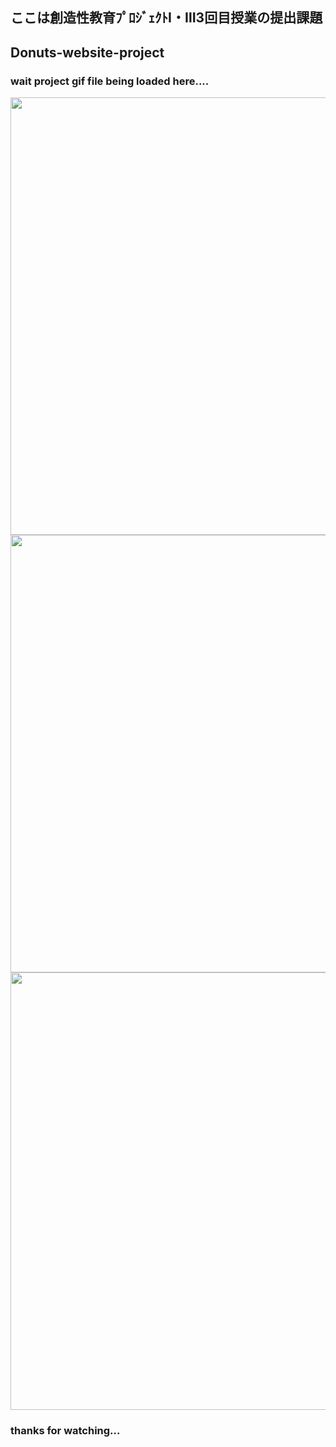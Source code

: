 ## ここは創造性教育ﾌﾟﾛｼﾞｪｸﾄⅠ・Ⅲ3回目授業の提出課題 ##
## Donuts-website-project ##
### wait project gif file being loaded here.... ###
<img src="PhotoGIF @donauts1.gif"  width ="700px" >
<img src="PhotoGIF @donauts2.gif"  width ="700px" >
<img src="PhotoGIF @donauts3.gif"  width ="700px" >

### thanks for watching... ###
